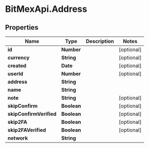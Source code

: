 # BitMexApi.Address

## Properties
Name | Type | Description | Notes
------------ | ------------- | ------------- | -------------
**id** | **Number** |  | [optional] 
**currency** | **String** |  | [optional] 
**created** | **Date** |  | [optional] 
**userId** | **Number** |  | [optional] 
**address** | **String** |  | 
**name** | **String** |  | 
**note** | **String** |  | [optional] 
**skipConfirm** | **Boolean** |  | [optional] 
**skipConfirmVerified** | **Boolean** |  | [optional] 
**skip2FA** | **Boolean** |  | [optional] 
**skip2FAVerified** | **Boolean** |  | [optional] 
**network** | **String** |  | 


